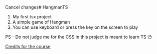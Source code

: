 Cancel changes# HangmanTS

1. My first tsx project
2. A simple game of Hangman
3. You can use keyboard or press the key on the screen to play

PS - Do not judge me for the CSS in this project is meant to learn TS 😶

[Credits for the course](https://www.youtube.com/watch?v=-ONUyenGnWw)
